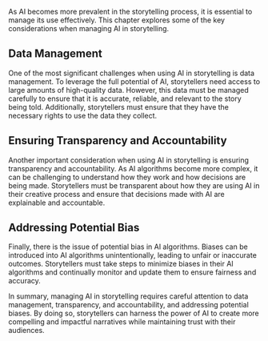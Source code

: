 

As AI becomes more prevalent in the storytelling process, it is essential to manage its use effectively. This chapter explores some of the key considerations when managing AI in storytelling.

Data Management
---------------

One of the most significant challenges when using AI in storytelling is data management. To leverage the full potential of AI, storytellers need access to large amounts of high-quality data. However, this data must be managed carefully to ensure that it is accurate, reliable, and relevant to the story being told. Additionally, storytellers must ensure that they have the necessary rights to use the data they collect.

Ensuring Transparency and Accountability
----------------------------------------

Another important consideration when using AI in storytelling is ensuring transparency and accountability. As AI algorithms become more complex, it can be challenging to understand how they work and how decisions are being made. Storytellers must be transparent about how they are using AI in their creative process and ensure that decisions made with AI are explainable and accountable.

Addressing Potential Bias
-------------------------

Finally, there is the issue of potential bias in AI algorithms. Biases can be introduced into AI algorithms unintentionally, leading to unfair or inaccurate outcomes. Storytellers must take steps to minimize biases in their AI algorithms and continually monitor and update them to ensure fairness and accuracy.

In summary, managing AI in storytelling requires careful attention to data management, transparency, and accountability, and addressing potential biases. By doing so, storytellers can harness the power of AI to create more compelling and impactful narratives while maintaining trust with their audiences.
